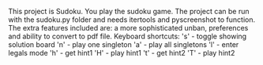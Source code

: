 This project is Sudoku. You play the sudoku game. The project can be run 
with the sudoku.py folder and needs itertools and pyscreenshot to function.
The extra features included are: a more sophisticated unban, preferences and ability to convert to pdf file.
Keyboard shortcuts:
's' - toggle showing solution board
'n' - play one singleton
'a' - play all singletons
'l' - enter legals mode
'h' - get hint1
'H' - play hint1
't' - get hint2
'T' - play hint2
